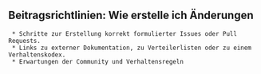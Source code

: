 ## Beitragsrichtlinien: Wie erstelle ich Änderungen

     * Schritte zur Erstellung korrekt formulierter Issues oder Pull Requests.
     * Links zu externer Dokumentation, zu Verteilerlisten oder zu einem Verhaltenskodex.
     * Erwartungen der Community und Verhaltensregeln
